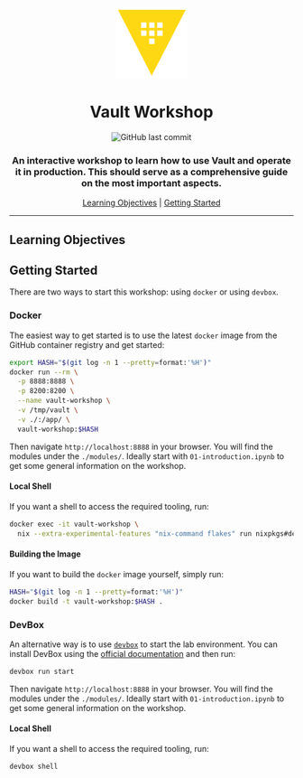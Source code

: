 <div align="center">

<img src="./assets/img/vault-logo.png" alt="HashiCorp Vault" width="25%">

# Vault Workshop

![GitHub last commit](https://img.shields.io/github/last-commit/f4z3r/vault-workshop)

### An interactive workshop to learn how to use Vault and operate it in production. This should serve as a comprehensive guide on the most important aspects.

[Learning Objectives](#learning-objectives) |
[Getting Started](#getting-started)

<hr />
</div>

## Learning Objectives

## Getting Started

There are two ways to start this workshop: using `docker` or using `devbox`.

### Docker

The easiest way to get started is to use the latest `docker` image from the GitHub container
registry and get started:

```sh
export HASH="$(git log -n 1 --pretty=format:'%H')"
docker run --rm \
  -p 8888:8888 \
  -p 8200:8200 \
  --name vault-workshop \
  -v /tmp/vault \
  -v ./:/app/ \
  vault-workshop:$HASH
```

Then navigate `http://localhost:8888` in your browser. You will find the modules under the
`./modules/`. Ideally start with `01-introduction.ipynb` to get some general information on the
workshop.

#### Local Shell

If you want a shell to access the required tooling, run:

```sh
docker exec -it vault-workshop \
  nix --extra-experimental-features "nix-command flakes" run nixpkgs#devbox shell
```

#### Building the Image

If you want to build the `docker` image yourself, simply run:

```sh
HASH="$(git log -n 1 --pretty=format:'%H')"
docker build -t vault-workshop:$HASH .
```

### DevBox

An alternative way is to use [`devbox`](https://www.jetify.com/devbox) to start the lab environment.
You can install DevBox using the [official
documentation](https://www.jetify.com/docs/devbox/installing_devbox/) and then run:

```sh
devbox run start
```

Then navigate `http://localhost:8888` in your browser. You will find the modules under the
`./modules/`. Ideally start with `01-introduction.ipynb` to get some general information on the
workshop.

#### Local Shell

If you want a shell to access the required tooling, run:

```sh
devbox shell
```
